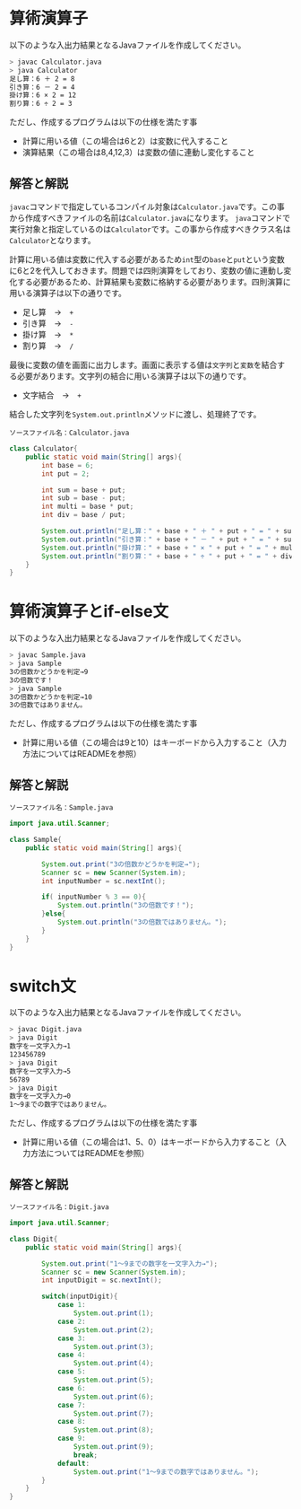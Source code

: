 # 算術演算子
以下のような入出力結果となるJavaファイルを作成してください。

```bash
> javac Calculator.java
> java Calculator
足し算：6 ＋ 2 = 8
引き算：6 － 2 = 4
掛け算：6 × 2 = 12
割り算：6 ÷ 2 = 3
```

ただし、作成するプログラムは以下の仕様を満たす事

* 計算に用いる値（この場合は6と2）は変数に代入すること
* 演算結果（この場合は8,4,12,3）は変数の値に連動し変化すること

## 解答と解説

`javac`コマンドで指定しているコンパイル対象は`Calculator.java`です。この事から作成すべきファイルの名前は`Calculator.java`になります。
`java`コマンドで実行対象と指定しているのは`Calculator`です。この事から作成すべきクラス名は`Calculator`となります。

計算に用いる値は変数に代入する必要があるため`int`型の`base`と`put`という変数に6と2を代入しておきます。問題では四則演算をしており、変数の値に連動し変化する必要があるため、計算結果も変数に格納する必要があります。四則演算に用いる演算子は以下の通りです。

* 足し算　→　`+`
* 引き算　→　`-`
* 掛け算　→　`*`
* 割り算　→　`/`

最後に変数の値を画面に出力します。画面に表示する値は`文字列`と`変数`を結合する必要があります。文字列の結合に用いる演算子は以下の通りです。

* 文字結合　→　`+`

結合した文字列を`System.out.println`メソッドに渡し、処理終了です。


`ソースファイル名：Calculator.java`
```java
class Calculator{
	public static void main(String[] args){
		int base = 6;
		int put = 2;

		int sum = base + put;
		int sub = base - put;
		int multi = base * put;
		int div = base / put;

		System.out.println("足し算：" + base + " ＋ " + put + " = " + sum);
		System.out.println("引き算：" + base + " － " + put + " = " + sub);
		System.out.println("掛け算：" + base + " × " + put + " = " + multi);
		System.out.println("割り算：" + base + " ÷ " + put + " = " + div);
	}
}
```

# 算術演算子とif-else文
以下のような入出力結果となるJavaファイルを作成してください。

```bash
> javac Sample.java
> java Sample
3の倍数かどうかを判定→9
3の倍数です！
> java Sample
3の倍数かどうかを判定→10
3の倍数ではありません。
```

ただし、作成するプログラムは以下の仕様を満たす事

* 計算に用いる値（この場合は9と10）はキーボードから入力すること（入力方法についてはREADMEを参照）

## 解答と解説


`ソースファイル名：Sample.java`
```java
import java.util.Scanner;

class Sample{
    public static void main(String[] args){

        System.out.print("3の倍数かどうかを判定→");
        Scanner sc = new Scanner(System.in);
        int inputNumber = sc.nextInt();

        if( inputNumber % 3 == 0){
            System.out.println("3の倍数です！");
        }else{
            System.out.println("3の倍数ではありません。");
        }
    }
}
```

# switch文
以下のような入出力結果となるJavaファイルを作成してください。

```bash
> javac Digit.java
> java Digit
数字を一文字入力→1
123456789
> java Digit
数字を一文字入力→5
56789
> java Digit
数字を一文字入力→0
1～9までの数字ではありません。
```

ただし、作成するプログラムは以下の仕様を満たす事

* 計算に用いる値（この場合は1、5、0）はキーボードから入力すること（入力方法についてはREADMEを参照）

## 解答と解説


`ソースファイル名：Digit.java`
```java
import java.util.Scanner;

class Digit{
    public static void main(String[] args){

        System.out.print("1～9までの数字を一文字入力→");
        Scanner sc = new Scanner(System.in);
        int inputDigit = sc.nextInt();

        switch(inputDigit){
            case 1:
                System.out.print(1);
            case 2:
                System.out.print(2);
            case 3:
                System.out.print(3);
            case 4:
                System.out.print(4);
            case 5:
                System.out.print(5);
            case 6:
                System.out.print(6);
            case 7:
                System.out.print(7);
            case 8:
                System.out.print(8);
            case 9:
                System.out.print(9);
                break;
            default:
                System.out.print("1～9までの数字ではありません。");
        }
    }
}
```